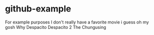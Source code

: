# github-example
For example purposes
I don't really have a favorite movie i guess
oh my gosh
Why
Despacito
Despacito 2
The Chungusing
